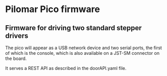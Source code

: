 # Pilomar Pico firmware

## Firmware for driving two standard stepper drivers

The pico will appear as a USB network device and two serial ports, the first of which is the console, which is also available on a JST-SM connector on the board.

It serves a REST API as described in the doorAPI.yaml file.
